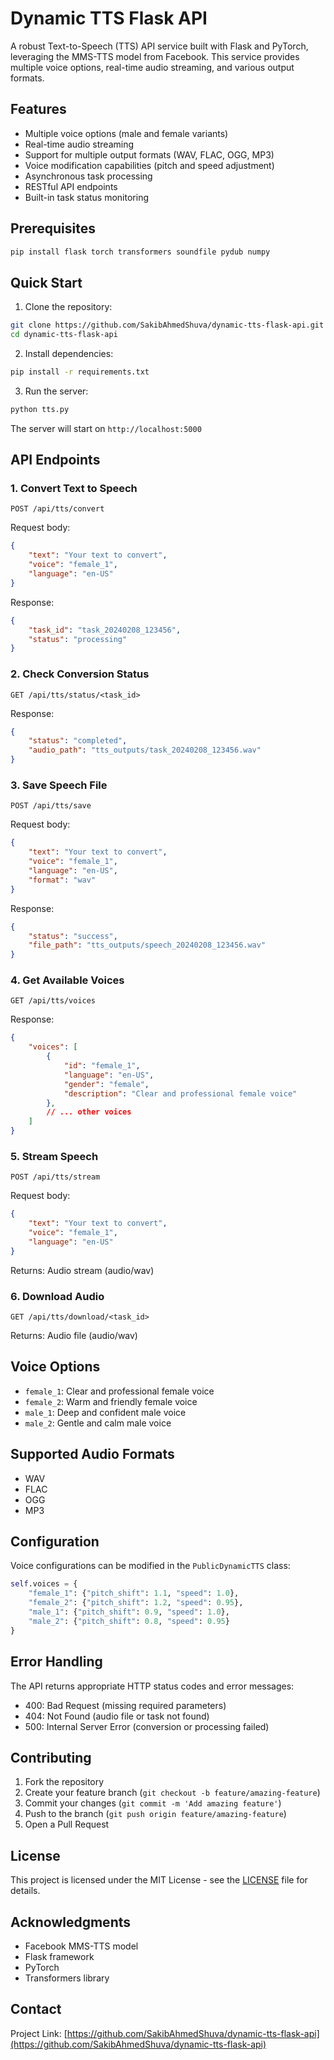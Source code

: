 # Dynamic TTS Flask API

A robust Text-to-Speech (TTS) API service built with Flask and PyTorch, leveraging the MMS-TTS model from Facebook. This service provides multiple voice options, real-time audio streaming, and various output formats.

## Features

- Multiple voice options (male and female variants)
- Real-time audio streaming
- Support for multiple output formats (WAV, FLAC, OGG, MP3)
- Voice modification capabilities (pitch and speed adjustment)
- Asynchronous task processing
- RESTful API endpoints
- Built-in task status monitoring

## Prerequisites

```bash
pip install flask torch transformers soundfile pydub numpy
```

## Quick Start

1. Clone the repository:
```bash
git clone https://github.com/SakibAhmedShuva/dynamic-tts-flask-api.git
cd dynamic-tts-flask-api
```

2. Install dependencies:
```bash
pip install -r requirements.txt
```

3. Run the server:
```bash
python tts.py
```

The server will start on `http://localhost:5000`

## API Endpoints

### 1. Convert Text to Speech
```http
POST /api/tts/convert
```

Request body:
```json
{
    "text": "Your text to convert",
    "voice": "female_1",
    "language": "en-US"
}
```

Response:
```json
{
    "task_id": "task_20240208_123456",
    "status": "processing"
}
```

### 2. Check Conversion Status
```http
GET /api/tts/status/<task_id>
```

Response:
```json
{
    "status": "completed",
    "audio_path": "tts_outputs/task_20240208_123456.wav"
}
```

### 3. Save Speech File
```http
POST /api/tts/save
```

Request body:
```json
{
    "text": "Your text to convert",
    "voice": "female_1",
    "language": "en-US",
    "format": "wav"
}
```

Response:
```json
{
    "status": "success",
    "file_path": "tts_outputs/speech_20240208_123456.wav"
}
```

### 4. Get Available Voices
```http
GET /api/tts/voices
```

Response:
```json
{
    "voices": [
        {
            "id": "female_1",
            "language": "en-US",
            "gender": "female",
            "description": "Clear and professional female voice"
        },
        // ... other voices
    ]
}
```

### 5. Stream Speech
```http
POST /api/tts/stream
```

Request body:
```json
{
    "text": "Your text to convert",
    "voice": "female_1",
    "language": "en-US"
}
```

Returns: Audio stream (audio/wav)

### 6. Download Audio
```http
GET /api/tts/download/<task_id>
```

Returns: Audio file (audio/wav)

## Voice Options

- `female_1`: Clear and professional female voice
- `female_2`: Warm and friendly female voice
- `male_1`: Deep and confident male voice
- `male_2`: Gentle and calm male voice

## Supported Audio Formats

- WAV
- FLAC
- OGG
- MP3

## Configuration

Voice configurations can be modified in the `PublicDynamicTTS` class:

```python
self.voices = {
    "female_1": {"pitch_shift": 1.1, "speed": 1.0},
    "female_2": {"pitch_shift": 1.2, "speed": 0.95},
    "male_1": {"pitch_shift": 0.9, "speed": 1.0},
    "male_2": {"pitch_shift": 0.8, "speed": 0.95}
}
```

## Error Handling

The API returns appropriate HTTP status codes and error messages:

- 400: Bad Request (missing required parameters)
- 404: Not Found (audio file or task not found)
- 500: Internal Server Error (conversion or processing failed)

## Contributing

1. Fork the repository
2. Create your feature branch (`git checkout -b feature/amazing-feature`)
3. Commit your changes (`git commit -m 'Add amazing feature'`)
4. Push to the branch (`git push origin feature/amazing-feature`)
5. Open a Pull Request


## License
This project is licensed under the MIT License - see the [LICENSE](LICENSE) file for details.

## Acknowledgments

- Facebook MMS-TTS model
- Flask framework
- PyTorch
- Transformers library

## Contact

Project Link: [https://github.com/SakibAhmedShuva/dynamic-tts-flask-api](https://github.com/SakibAhmedShuva/dynamic-tts-flask-api)
